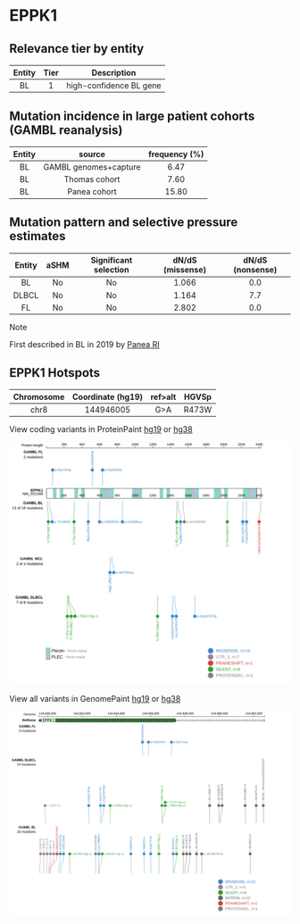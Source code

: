 # EPPK1

## Relevance tier by entity

|Entity|Tier|Description            |
|:------:|:----:|-----------------------|
|BL    |1   |high-confidence BL gene|

## Mutation incidence in large patient cohorts (GAMBL reanalysis)

|Entity|source               |frequency (%)|
|:------:|:---------------------:|:-------------:|
|BL    |GAMBL genomes+capture| 6.47        |
|BL    |Thomas cohort        | 7.60        |
|BL    |Panea cohort         |15.80        |

## Mutation pattern and selective pressure estimates

|Entity|aSHM|Significant selection|dN/dS (missense)|dN/dS (nonsense)|
|:------:|:----:|:---------------------:|:----------------:|:----------------:|
|BL    |No  |No                   |1.066           |0.0             |
|DLBCL |No  |No                   |1.164           |7.7             |
|FL    |No  |No                   |2.802           |0.0             |


> [!NOTE]
> First described in BL in 2019 by [Panea RI](https://pubmed.ncbi.nlm.nih.gov/31558468)


 ## EPPK1 Hotspots

| Chromosome |Coordinate (hg19) | ref>alt | HGVSp | 
 | :---:| :---: | :--: | :---: |
| chr8 | 144946005 | G>A | R473W |

View coding variants in ProteinPaint [hg19](https://www.bcgsc.ca/downloads/morinlab/GAMBL/test/genes/EPPK1_protein.html)  or [hg38](https://www.bcgsc.ca/downloads/morinlab/GAMBL/test/genes/EPPK1_protein_hg38.html)

![image](images/proteinpaint/EPPK1_NM_031308.svg)

View all variants in GenomePaint [hg19](https://www.bcgsc.ca/downloads/morinlab/GAMBL/test/genes/EPPK1.html)  or [hg38](https://www.bcgsc.ca/downloads/morinlab/GAMBL/test/genes/EPPK1_hg38.html)

![image](images/proteinpaint/EPPK1.svg)
